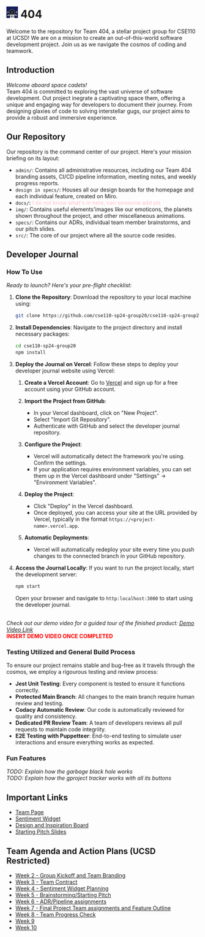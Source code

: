 # <img src='./admin/branding/Team404_Logo.png' width="30"/> 404
Welcome to the repository for Team 404, a stellar project group for CSE110 at UCSD! We are on a mission to create an out-of-this-world software development project. Join us as we navigate the cosmos of coding and teamwork.

## Introduction
*Welcome aboard space cadets!*<br>
Team 404 is committed to exploring the vast universe of software development. Out project inegrate a captivating space them, offering a unique and engaging way for developers to document their journey. From designing glaxies of code to solving interstellar gugs, our project aims to provide a robust and immersive experience.

## Our Repository
Our repository is the command center of our project. Here's your mission briefing on its layout:
- `admin/`: Contains all administrative resources, including our Team 404 branding assets, CI/CD pipeline information, meeting notes, and weekly progress reports.
- `design in specs/`: Houses all our design boards for the homepage and each individual feature, created on Miro.
- `docs/`: <span style="color:pink">I do not know what's in here, can someone add pls</span>
- `img/`: Contains useful elements'images like our emoticons, the planets shown throughout the project, and other miscellaneous animations.
- `specs/`: Contains our ADRs, individual team member brainstorms, and our pitch slides.
- `src/`: The core of our project where all the source code resides. 

## Developer Journal
### How To Use
*Ready to launch? Here's your pre-flight checklist:*
1. **Clone the Repository**: Download the repository to your local machine using:
   ```bash
   git clone https://github.com/cse110-sp24-group20/cse110-sp24-group20
   ```

2. **Install Dependencies**: Navigate to the project directory and install necessary packages:
   ```bash
   cd cse110-sp24-group20
   npm install
   ```

3. **Deploy the Journal on Vercel**: Follow these steps to deploy your developer journal website using Vercel:
   
   1. **Create a Vercel Account**: Go to [Vercel](https://vercel.com/) and sign up for a free account using your GitHub account.
    
    2. **Import the Project from GitHub**:
        - In your Vercel dashboard, click on "New Project".
        - Select "Import Git Repository".
        - Authenticate with GitHub and select the developer journal repository.
    
    3. **Configure the Project**:
       - Vercel will automatically detect the framework you're using. Confirm the settings.
        - If your application requires environment variables, you can set them up in the Vercel dashboard under "Settings" -> "Environment Variables".
    
    4. **Deploy the Project**:
        - Click "Deploy" in the Vercel dashboard.
        - Once deployed, you can access your site at the URL provided by Vercel, typically in the format `https://<project-name>.vercel.app`.
    
    5. **Automatic Deployments**:
        - Vercel will automatically redeploy your site every time you push changes to the connected branch in your GitHub repository.
  
4. **Access the Journal Locally**: If you want to run the project locally, start the development server:
    ```bash
   npm start
   ```
   Open your browser and navigate to `http:localhost:3000` to start using the developer journal.
   
<br>*Check out our demo video for a guided tour of the finished product: [Demo Video Link]()*<br>
<span style="color:red">**INSERT DEMO VIDEO ONCE COMPLETED** </span> 

### Testing Utilized and General Build Process
To ensure our project remains stable and bug-free as it travels through the cosmos, we employ a rigourous testing and review process:

- **Jest Unit Testing**: Every component is tested to ensure it functions correctly.
- **Protected Main Branch**: All changes to the main branch require human review and testing. 
- **Codacy Automatic Review**: Our code is automatically reviewed for quality and consistency.
- **Dedicated PR Review Team**: A  team of developers reviews all pull requests to maintain code integriity.
- **E2E Testing with Puppetteer**: End-to-end testing to simulate user interactions and ensure everything works as expected.

### Fun Features
*TODO: Explain how the garbage black hole works*<br>
*TODO: Explain how the gproject tracker works with all its buttons*

## Important Links
-  [Team Page](https://cse110-sp24-group20.github.io/cse110-sp24-group20/admin/team.html)
- [Sentiment Widget](https://cse110-sp24-group20.github.io/warmup-exercise/)
- [Design and Inspiration Board](https://miro.com/app/board/uXjVKNISHwk=/?share_link_id=576063224816)
- [Starting Pitch Slides](https://docs.google.com/presentation/d/1XM8Uf43_SsPsqYF8VAFeeAE-i8acFYfE/edit?usp=sharing&ouid=111349215821081964117&rtpof=true&sd=true)

## Team Agenda and Action Plans (UCSD Restricted)
- [Week 2 - Group Kickoff and Team Branding](https://docs.google.com/document/d/1yzLrVUtwJmrQ68DPAA6afpxohxKKO2E4eC-_4uID680/edit)
- [Week 3 - Team Contract](https://docs.google.com/document/d/15mF2mpcLLf5Oe0fnNDoXHUj939dCAirqgcebsFFDy-w/edit)
- [Week 4 - Sentiment Widget Planning](https://docs.google.com/document/d/1ysq4WFbjsmEBw-Oj4d_Fahja3ulLQXkpKWMOmJw4Wbw/edit)
- [Week 5 - Brainstorming/Starting Pitch](https://docs.google.com/document/d/1mrsB5nUFdbxZu8t8xpUFAwBF3jD9fcPrrDOP-OsmXrE/edit)
- [Week 6 - ADR/Pipeline assignments](https://docs.google.com/document/d/1eZZqLK8mjrwdlCh4X4SJAX0UNBqJf80z57Zfoi1hcS0/edit?usp=sharing)
- [Week 7 - Final Project Team assignments and Feature Outline](https://docs.google.com/document/d/1dZmwqVCs0ZC4plcDEWnxN-K4PJR0swP2MpI4Dj3yGbQ/edit?usp=sharing)
- [Week 8 - Team Progress Check](https://docs.google.com/document/d/1jyHvgMBJ21IVbKARUtSgecBZsP3IoNrsW3pQSRrcHDA/edit)
- [Week 9]()
- [Week 10]()



